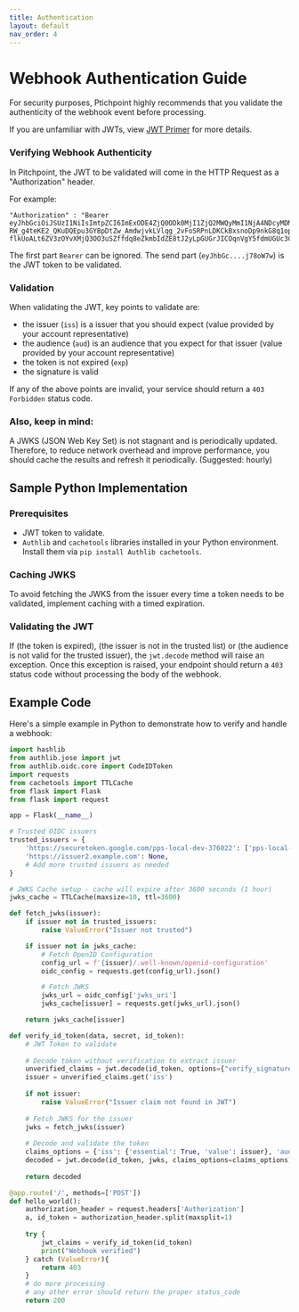 ```yaml
---
title: Authentication
layout: default
nav_order: 4
---
```


# Webhook Authentication Guide

For security purposes, Ptichpoint highly recommends that you validate the authenticity of the webhook event before processing.

If you are unfamiliar with JWTs, view [JWT Primer](/webhooks/jwt) for more details. 


### Verifying Webhook Authenticity
In Pitchpoint, the JWT to be validated will come in the HTTP Request as a "Authorization" header.   

For example:

```
"Authorization" : "Bearer eyJhbGciOiJSUzI1NiIsImtpZCI6ImExODE4ZjQ0ODk0MjI1ZjQ2MWQyMmI1NjA4NDcyMDM3MTc2MGY1OWIiLCJ0eXAiOiJKV1QifQ.eyJlbWFpbF92ZXJpZmllZCI6dHJ1ZSwiZW1haWwiOiJ1c2VyQHN5c3RlbS5jb20iLCJpc3MiOiJodHRwczovL3NlY3VyZXRva2VuLmdvb2dsZS5jb20vcHBzLWxvY2FsLWRldi0zNzYwMjIiLCJhdWQiOiJwcHMtbG9jYWwtZGV2LTM3NjAyMiIsImF1dGhfdGltZSI6MTcwODcxNTYwMiwidXNlcl9pZCI6InhwcHN8VWEiLCJzdWIiOiJ4cHBzfFVhIiwiaWF0IjoxNzA4NzE1NjAyLCJleHAiOjE3MDg3MTkyMDIsImZpcmViYXNlIjp7ImlkZW50aXRpZXMiOnt9LCJzaWduX2luX3Byb3ZpZGVyIjoiY3VzdG9tIn19.VGRsiUyxjld3B2KfOsvl8wT6LdTqnG0Z5nMR4sL8qmZUrTotRbTWnFTBp6l-RW_g4teKE2_QKuDQEpu3GYBpDtZw_AmdwjvkLVlqg_2vFoSRPnLDKCkBxsnoDp9nkG8q1opkToE8SbxsBprhiHWT4GZX8_YbPLjmb7JaxvGJJoO35J5354OjiSF6yQez0uL3F5yvbkb8MJl25hvD1GKe6lSurojXQFWHsMO7OmFem8qVPO_LSLOjXWn7LyjGfeCuXwOrFN-flkUoALt6ZV3zOYvXMjQ3OO3uSZffdq8eZkmbIdZE8tJ2yLpGUGrJICOqnVgY5fdmUGUc3C7j78oW7w" 
```

The first part `Bearer` can be ignored.  The send part (`eyJhbGc....j78oW7w`) is the JWT token to be validated. 

### Validation 
When validating the JWT, key points to validate are:  
- the issuer (`iss`) is a issuer that you should expect (value provided by your account representative) 
- the audience (`aud`) is an audience that you expect for that issuer (value provided by your account representative)
- the token is not expired (`exp`) 
- the signature is valid

If any of the above points are invalid, your service should return a `403 Forbidden` status code.


### Also, keep in mind: 
A JWKS (JSON Web Key Set) is not stagnant and is periodically updated.  Therefore, to reduce network overhead and improve performance, you should cache the results and refresh it periodically. (Suggested: hourly)  

## Sample Python Implementation
### Prerequisites
- JWT token to validate.
- `Authlib` and `cachetools` libraries installed in your Python environment. Install them via `pip install Authlib cachetools`.

### Caching JWKS
To avoid fetching the JWKS from the issuer every time a token needs to be validated, implement caching with a timed expiration.

### Validating the JWT
If (the token is expired), (the issuer is not in the trusted list) or (the audience is not valid for the trusted issuer), the `jwt.decode` method will raise an exception. Once this exception is raised, your endpoint should return a `403` status code without processing the body of the webhook.


## Example Code
Here's a simple example in Python to demonstrate how to verify and handle a webhook:

```python
import hashlib
from authlib.jose import jwt
from authlib.oidc.core import CodeIDToken
import requests
from cachetools import TTLCache
from flask import Flask
from flask import request

app = Flask(__name__)

# Trusted OIDC issuers
trusted_issuers = {
    'https://securetoken.google.com/pps-local-dev-376022': ['pps-local-dev-376022'],
    'https://issuer2.example.com': None,
    # Add more trusted issuers as needed
}

# JWKS Cache setup - cache will expire after 3600 seconds (1 hour)
jwks_cache = TTLCache(maxsize=10, ttl=3600)

def fetch_jwks(issuer):
    if issuer not in trusted_issuers:
        raise ValueError("Issuer not trusted")

    if issuer not in jwks_cache:
        # Fetch OpenID Configuration
        config_url = f'{issuer}/.well-known/openid-configuration'
        oidc_config = requests.get(config_url).json()

        # Fetch JWKS
        jwks_url = oidc_config['jwks_uri']
        jwks_cache[issuer] = requests.get(jwks_url).json()

    return jwks_cache[issuer]

def verify_id_token(data, secret, id_token):
    # JWT Token to validate
    
    # Decode token without verification to extract issuer
    unverified_claims = jwt.decode(id_token, options={"verify_signature": False})
    issuer = unverified_claims.get('iss')
    
    if not issuer:
        raise ValueError("Issuer claim not found in JWT")
    
    # Fetch JWKS for the issuer
    jwks = fetch_jwks(issuer)
    
    # Decode and validate the token
    claims_options = {'iss': {'essential': True, 'value': issuer}, 'aud': {'essential': True, 'value': trusted_issuers[issuer]}, }
    decoded = jwt.decode(id_token, jwks, claims_options=claims_options)
    
    return decoded

@app.route('/', methods=['POST'])
def hello_world():
    authorization_header = request.headers['Authorization']
    a, id_token = authorization_header.split(maxsplit=1)
    
    try {
        jwt_claims = verify_id_token(id_token)
        print("Webhook verified")
    } catch (ValueError){
        return 403
    }
    # do more processing
    # any other error should return the proper status_code 
    return 200

```
